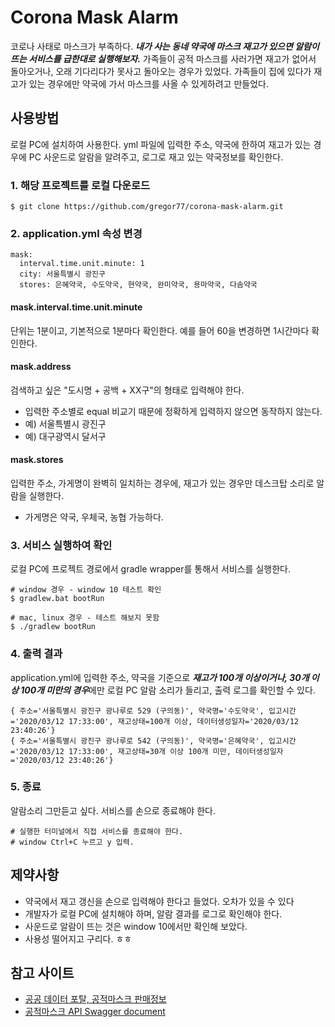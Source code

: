 # Corona Mask Alarm
코로나 사태로 마스크가 부족하다. ***내가 사는 동네 약국에 마스크 재고가 있으면 알람이 뜨는
서비스를 급한대로 실행해보자.***
가족들이 공적 마스크를 사러가면 재고가 없어서 돌아오거나, 오래 기다리다가 못사고 돌아오는 경우가 있었다.
가족들이 집에 있다가 재고가 있는 경우에만 약국에 가서 마스크를 사올 수 있게하려고 만들었다.

## 사용방법
로컬 PC에 설치하여 사용한다. yml 파일에 입력한 주소, 약국에 한하여 재고가 있는 경우에
PC 사운드로 알람을 알려주고, 로그로 재고 있는 약국정보를 확인한다.

### 1. 해당 프로젝트를 로컬 다운로드
```
$ git clone https://github.com/gregor77/corona-mask-alarm.git
```
### 2. application.yml 속성 변경
```
mask:
  interval.time.unit.minute: 1
  city: 서울특별시 광진구
  stores: 은혜약국, 수도약국, 현약국, 완미약국, 용마약국, 다솜약국
```
#### mask.interval.time.unit.minute
단위는 1분이고, 기본적으로 1분마다 확인한다. 예를 들어 60을 변경하면 1시간마다 확인한다.

#### mask.address
검색하고 싶은 "도시명 + 공백 + XX구"의 형태로 입력해야 한다.
* 입력한 주소별로 equal 비교기 때문에 정확하게 입력하지 않으면 동작하지 않는다.
* 예) 서울특별시 광진구
* 예) 대구광역시 달서구

#### mask.stores
입력한 주소, 가게명이 완벽히 일치하는 경우에, 재고가 있는 경우만 데스크탑 소리로 알람을 실행한다. 

* 가게명은 약국, 우체국, 농협 가능하다.

### 3. 서비스 실행하여 확인
로컬 PC에 프로젝트 경로에서 gradle wrapper를 통해서 서비스를 실행한다.
```
# window 경우 - window 10 테스트 확인
$ gradlew.bat bootRun

# mac, linux 경우 - 테스트 해보지 못함
$ ./gradlew bootRun
```

### 4. 출력 결과
application.yml에 입력한 주소, 약국을 기준으로 ***재고가 100개 이상이거나, 30개 이상 100개 미만의 경우***에만
로컬 PC 알람 소리가 들리고, 출력 로그를 확인할 수 있다.
```
{ 주소='서울특별시 광진구 광나루로 529 (구의동)', 약국명='수도약국', 입고시간='2020/03/12 17:33:00', 재고상태=100개 이상, 데이터생성일자='2020/03/12 23:40:26'}
{ 주소='서울특별시 광진구 광나루로 542 (구의동)', 약국명='은혜약국', 입고시간='2020/03/12 17:33:00', 재고상태=30개 이상 100개 미만, 데이터생성일자='2020/03/12 23:40:26'}
```

### 5. 종료
알람소리 그만듣고 싶다. 서비스를 손으로 종료해야 한다.
```
# 실행한 터미널에서 직접 서비스를 종료해야 한다.
# window Ctrl+C 누르고 y 입력.
```

## 제약사항
* 약국에서 재고 갱신을 손으로 입력해야 한다고 들었다. 오차가 있을 수 있다
* 개발자가 로컬 PC에 설치해야 하며, 알람 결과를 로그로 확인해야 한다.
* 사운드로 알람이 뜨는 것은 window 10에서만 확인해 보았다.
* 사용성 떨어지고 구리다. ㅎㅎ

## 참고 사이트
* [공공 데이터 포탈, 공적마스크 판매정보](https://www.data.go.kr/dataset/15043025/openapi.do)
* [공적마스크 API Swagger document](https://app.swaggerhub.com/apis-docs/Promptech/public-mask-info/20200307-oas3#/StoreSaleResult) 
